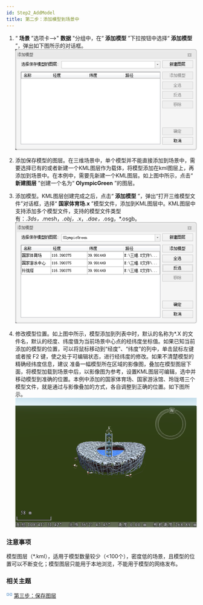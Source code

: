 ```yaml
---
id: Step2_AddModel
title: 第二步：添加模型到场景中  
---  
```

1. “ **场景** ”选项卡-->" **数据** "分组中，在“ **添加模型** ”下拉按钮中选择“ **添加模型** ”，弹出如下图所示的对话框。
![](img/AddModel.png)  

2. 添加保存模型的图层。在三维场景中，单个模型并不能直接添加到场景中，需要选择已有的或者新建一个KML图层作为载体，将模型添加在kml图层上，再添加到场景中。在本例中，需要先新建一个KML图层。如上图中所示，点击“ **新建图层** ”创建一个名为“ **OlympicGreen** ”的图层。
3. 添加模型。KML图层创建完成之后，点击“ **添加模型** ”，弹出“打开三维模型文件”对话框，选择“ **国家体育场.x** ”模型文件，添加到KML图层中。KML图层中支持添加多个模型文件，支持的模型文件类型有：*.3ds，*.mesh，*.obj，*.x，*.dae，*.osg，*.osgb。
![](img/Step3_AddModel1.png)  

4. 修改模型位置。如上图中所示，模型添加到列表中时，默认的名称为*.X 的文件名，默认的经度、纬度值为当前场景中心点的经纬度坐标值。如果已知当前添加的模型的位置，可以将鼠标移动到“经度”、“纬度”的列中，单击鼠标左键或者按 F2 键，使之处于可编辑状态，进行经纬度的修改。如果不清楚模型的精确经纬度信息，建议 准备一幅模型所在区域的影像图，叠加在模型图层下面，将模型加载到场景中后，以影像图为参考，设置KML图层可编辑，选中并移动模型到准确的位置。本例中添加的国家体育场、国家游泳馆、玲珑塔三个模型文件，就是通过与影像叠加的方式，各自调整到正确的位置。如下图所示。 
![](img/Step3_AddModel2.png)
### 注意事项

模型图层（*.kml），适用于模型数量较少（<100个），密度低的场景，且模型的位置可以不断变化；模型图层只能用于本地浏览，不能用于模型的网络发布。

### 相关主题

![](../img/smalltitle.png) [第三步：保存图层](Step3_SaveLayer.html)
